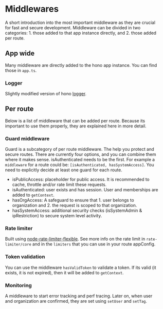 # Middlewares

A short introduction into the most important middleware as they are crucial for fast and secure development. Middleware can be divided in two categories: 1. those added to that app instance directly, and 2. those added per route.

## App wide

Many middleware are directly added to the hono app instance. You can find those in `app.ts`.

### Logger

Slightly modified version of hono [logger](https://hono.dev/docs/middleware/builtin/logger).

## Per route

Below is a list of middleware that can be added per route. Because its important to use them properly, they are explained here in more detail.

### Guard middleware

Guard is a subcategory of per route middleware. The help you protect and secure routes. There are currently four options, and you can combine them where it makes sense. isAuthenticated needs to be the first. For example a `middleware` for a route could be: `[isAuthenticated, hasSystemAccess]`. You need to explicitly decide at least one guard for each route.

- isPublicAccess: placeholder for public access. It is recommended to cache, throttle and/or rate limit these requests.
- isAuthenticated: user exists and has session. User and memberships are added to `getContext`.
- hasOrgAccess: A safeguard to ensure that 1. user belongs to organization and 2. the request is scoped to that organization.
- hasSystemAccess: additional security checks (isSystemAdmin & ipRestriction) to secure system level activity.

### Rate limiter

Built using [node-rate-limiter-flexible](https://github.com/animir/node-rate-limiter-flexible#readme). See more info on the rate limit in `rate-limiter/core` and in the `limiters` that you can use in your route appConfig.

### Token validation

You can use the middleware `hasValidToken` to validate a token. If its valid (it exists, it is not expired), then it will be added to `getContext`.

### Monitoring

A middleware to start error tracking and perf tracing. Later on, when user and organization are confirmed, they are set using `setUser` and `setTag`.
